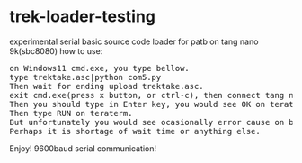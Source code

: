 # trek-loader-testing
experimental serial basic source code loader for patb on tang nano 9k(sbc8080)
how to use:<BR>
<PRE>
on Windows11 cmd.exe, you type bellow.
type trektake.asc|python com5.py
Then wait for ending upload trektake.asc.
exit cmd.exe(press x button, or ctrl-c), then connect tang nano 9k with serial (teraterm).
Then you should type in Enter key, you would see OK on teraterm.
Then type RUN on teraterm.
But unfortunately you would see ocasionally error cause on basic.
Perhaps it is shortage of wait time or anything else.
</PRE>
Enjoy! 9600baud serial communication!
